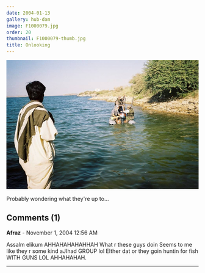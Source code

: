 ```yaml
---
date: 2004-01-13
gallery: hub-dam
image: F1000079.jpg
order: 20
thumbnail: F1000079-thumb.jpg
title: Onlooking
---
```


![Onlooking](./F1000079.jpg)

Probably wondering what they're up to...

<div id="comments">

## Comments (1)

**Afraz** - November  1, 2004 12:56 AM

Assalm elikum AHHAHAHAHAHHAH What r these guys doin Seems to me like they r some kind aJIhad GROUP lol EIther dat or they goin huntin for fish WITH GUNS LOL AHHAHAHAH.

---

</div>